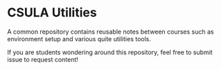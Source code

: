 # CSULA Utilities

A common repository contains reusable notes between courses such as environment
setup and various quite utilities tools.

If you are students wondering around this repository, feel free to submit issue
to request content!
